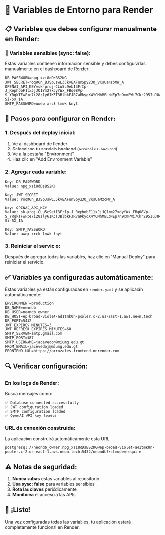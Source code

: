 # 🔐 Variables de Entorno para Render

## 📋 Variables que debes configurar manualmente en Render:

### **🔑 Variables sensibles (sync: false):**
Estas variables contienen información sensible y debes configurarlas manualmente en el dashboard de Render:

```
DB_PASSWORD=npg_xzi8dDsBS2KG
JWT_SECRET=roqR6n_BJSpJswL35kvEAFunSpy23O_VKsUaMzoMW_A
OPENAI_API_KEY=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
SMTP_PASSWORD=uwep xrck lmwk knyt
```

## 🚀 Pasos para configurar en Render:

### **1. Después del deploy inicial:**
1. Ve al dashboard de Render
2. Selecciona tu servicio backend (`arrozales-backend`)
3. Ve a la pestaña "Environment"
4. Haz clic en "Add Environment Variable"

### **2. Agregar cada variable:**
```
Key: DB_PASSWORD
Value: npg_xzi8dDsBS2KG

Key: JWT_SECRET
Value: roqR6n_BJSpJswL35kvEAFunSpy23O_VKsUaMzoMW_A

Key: OPENAI_API_KEY
Value: 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

Key: SMTP_PASSWORD
Value: uwep xrck lmwk knyt
```

### **3. Reiniciar el servicio:**
Después de agregar todas las variables, haz clic en "Manual Deploy" para reiniciar el servicio.

## ✅ Variables ya configuradas automáticamente:

Estas variables ya están configuradas en `render.yaml` y se aplicarán automáticamente:

```
ENVIRONMENT=production
DB_NAME=neondb
DB_USER=neondb_owner
DB_HOST=ep-broad-violet-ad1tmk0n-pooler.c-2.us-east-1.aws.neon.tech
DB_PORT=5432
JWT_EXPIRES_MINUTES=3
JWT_REFRESH_EXPIRES_MINUTES=60
SMTP_SERVER=smtp.gmail.com
SMTP_PORT=587
SMTP_USERNAME=jacevedoj@miumg.edu.gt
FROM_EMAIL=jacevedoj@miumg.edu.gt
FRONTEND_URL=https://arrozales-frontend.onrender.com
```

## 🔍 Verificar configuración:

### **En los logs de Render:**
Busca mensajes como:
```
✅ Database connected successfully
✅ JWT configuration loaded
✅ SMTP configuration loaded
✅ OpenAI API key loaded
```

### **URL de conexión construida:**
La aplicación construirá automáticamente esta URL:
```
postgresql://neondb_owner:npg_xzi8dDsBS2KG@ep-broad-violet-ad1tmk0n-pooler.c-2.us-east-1.aws.neon.tech:5432/neondb?sslmode=require
```

## ⚠️ Notas de seguridad:

1. **Nunca subas** estas variables al repositorio
2. **Usa sync: false** para variables sensibles
3. **Rota las claves** periódicamente
4. **Monitorea** el acceso a las APIs

## 🎉 ¡Listo!
Una vez configuradas todas las variables, tu aplicación estará completamente funcional en Render.
